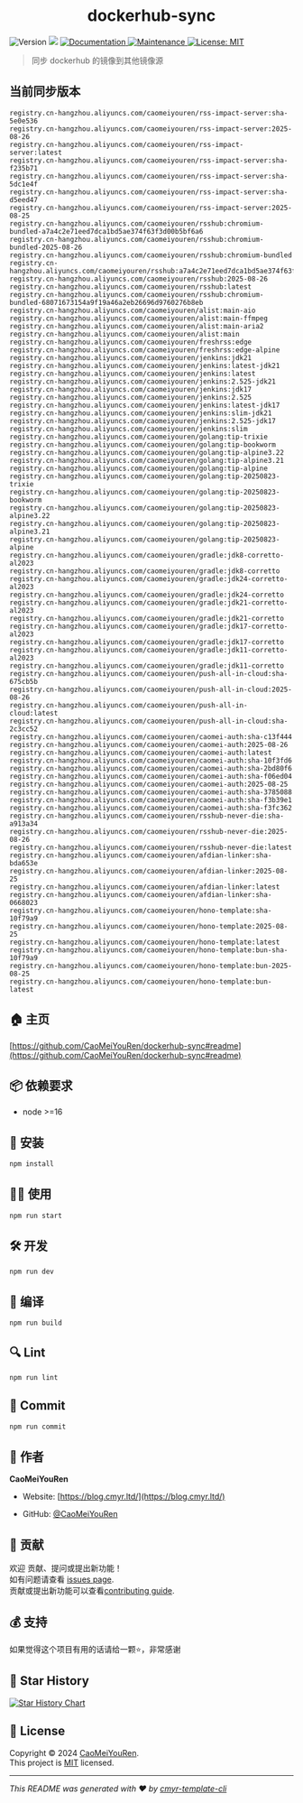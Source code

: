 <h1 align="center">dockerhub-sync </h1>
<p>
  <img alt="Version" src="https://img.shields.io/badge/version-0.1.0-blue.svg?cacheSeconds=2592000" />
  <img src="https://img.shields.io/badge/node-%3E%3D16-blue.svg" />
  <a href="https://github.com/CaoMeiYouRen/dockerhub-sync#readme" target="_blank">
    <img alt="Documentation" src="https://img.shields.io/badge/documentation-yes-brightgreen.svg" />
  </a>
  <a href="https://github.com/CaoMeiYouRen/dockerhub-sync/graphs/commit-activity" target="_blank">
    <img alt="Maintenance" src="https://img.shields.io/badge/Maintained%3F-yes-green.svg" />
  </a>
  <a href="https://github.com/CaoMeiYouRen/dockerhub-sync/blob/master/LICENSE" target="_blank">
    <img alt="License: MIT" src="https://img.shields.io/github/license/CaoMeiYouRen/dockerhub-sync?color=yellow" />
  </a>
</p>


> 同步 dockerhub 的镜像到其他镜像源

## 当前同步版本

<!-- DOCKER_START -->
```
registry.cn-hangzhou.aliyuncs.com/caomeiyouren/rss-impact-server:sha-5e0e536
registry.cn-hangzhou.aliyuncs.com/caomeiyouren/rss-impact-server:2025-08-26
registry.cn-hangzhou.aliyuncs.com/caomeiyouren/rss-impact-server:latest
registry.cn-hangzhou.aliyuncs.com/caomeiyouren/rss-impact-server:sha-f235b71
registry.cn-hangzhou.aliyuncs.com/caomeiyouren/rss-impact-server:sha-5dc1e4f
registry.cn-hangzhou.aliyuncs.com/caomeiyouren/rss-impact-server:sha-d5eed47
registry.cn-hangzhou.aliyuncs.com/caomeiyouren/rss-impact-server:2025-08-25
registry.cn-hangzhou.aliyuncs.com/caomeiyouren/rsshub:chromium-bundled-a7a4c2e71eed7dca1bd5ae374f63f3d00b5bf6a6
registry.cn-hangzhou.aliyuncs.com/caomeiyouren/rsshub:chromium-bundled-2025-08-26
registry.cn-hangzhou.aliyuncs.com/caomeiyouren/rsshub:chromium-bundled
registry.cn-hangzhou.aliyuncs.com/caomeiyouren/rsshub:a7a4c2e71eed7dca1bd5ae374f63f3d00b5bf6a6
registry.cn-hangzhou.aliyuncs.com/caomeiyouren/rsshub:2025-08-26
registry.cn-hangzhou.aliyuncs.com/caomeiyouren/rsshub:latest
registry.cn-hangzhou.aliyuncs.com/caomeiyouren/rsshub:chromium-bundled-68071673154a9f19a46a2eb26696d9760276b8eb
registry.cn-hangzhou.aliyuncs.com/caomeiyouren/alist:main-aio
registry.cn-hangzhou.aliyuncs.com/caomeiyouren/alist:main-ffmpeg
registry.cn-hangzhou.aliyuncs.com/caomeiyouren/alist:main-aria2
registry.cn-hangzhou.aliyuncs.com/caomeiyouren/alist:main
registry.cn-hangzhou.aliyuncs.com/caomeiyouren/freshrss:edge
registry.cn-hangzhou.aliyuncs.com/caomeiyouren/freshrss:edge-alpine
registry.cn-hangzhou.aliyuncs.com/caomeiyouren/jenkins:jdk21
registry.cn-hangzhou.aliyuncs.com/caomeiyouren/jenkins:latest-jdk21
registry.cn-hangzhou.aliyuncs.com/caomeiyouren/jenkins:latest
registry.cn-hangzhou.aliyuncs.com/caomeiyouren/jenkins:2.525-jdk21
registry.cn-hangzhou.aliyuncs.com/caomeiyouren/jenkins:jdk17
registry.cn-hangzhou.aliyuncs.com/caomeiyouren/jenkins:2.525
registry.cn-hangzhou.aliyuncs.com/caomeiyouren/jenkins:latest-jdk17
registry.cn-hangzhou.aliyuncs.com/caomeiyouren/jenkins:slim-jdk21
registry.cn-hangzhou.aliyuncs.com/caomeiyouren/jenkins:2.525-jdk17
registry.cn-hangzhou.aliyuncs.com/caomeiyouren/jenkins:slim
registry.cn-hangzhou.aliyuncs.com/caomeiyouren/golang:tip-trixie
registry.cn-hangzhou.aliyuncs.com/caomeiyouren/golang:tip-bookworm
registry.cn-hangzhou.aliyuncs.com/caomeiyouren/golang:tip-alpine3.22
registry.cn-hangzhou.aliyuncs.com/caomeiyouren/golang:tip-alpine3.21
registry.cn-hangzhou.aliyuncs.com/caomeiyouren/golang:tip-alpine
registry.cn-hangzhou.aliyuncs.com/caomeiyouren/golang:tip-20250823-trixie
registry.cn-hangzhou.aliyuncs.com/caomeiyouren/golang:tip-20250823-bookworm
registry.cn-hangzhou.aliyuncs.com/caomeiyouren/golang:tip-20250823-alpine3.22
registry.cn-hangzhou.aliyuncs.com/caomeiyouren/golang:tip-20250823-alpine3.21
registry.cn-hangzhou.aliyuncs.com/caomeiyouren/golang:tip-20250823-alpine
registry.cn-hangzhou.aliyuncs.com/caomeiyouren/gradle:jdk8-corretto-al2023
registry.cn-hangzhou.aliyuncs.com/caomeiyouren/gradle:jdk8-corretto
registry.cn-hangzhou.aliyuncs.com/caomeiyouren/gradle:jdk24-corretto-al2023
registry.cn-hangzhou.aliyuncs.com/caomeiyouren/gradle:jdk24-corretto
registry.cn-hangzhou.aliyuncs.com/caomeiyouren/gradle:jdk21-corretto-al2023
registry.cn-hangzhou.aliyuncs.com/caomeiyouren/gradle:jdk21-corretto
registry.cn-hangzhou.aliyuncs.com/caomeiyouren/gradle:jdk17-corretto-al2023
registry.cn-hangzhou.aliyuncs.com/caomeiyouren/gradle:jdk17-corretto
registry.cn-hangzhou.aliyuncs.com/caomeiyouren/gradle:jdk11-corretto-al2023
registry.cn-hangzhou.aliyuncs.com/caomeiyouren/gradle:jdk11-corretto
registry.cn-hangzhou.aliyuncs.com/caomeiyouren/push-all-in-cloud:sha-675cb5b
registry.cn-hangzhou.aliyuncs.com/caomeiyouren/push-all-in-cloud:2025-08-26
registry.cn-hangzhou.aliyuncs.com/caomeiyouren/push-all-in-cloud:latest
registry.cn-hangzhou.aliyuncs.com/caomeiyouren/push-all-in-cloud:sha-2c3cc52
registry.cn-hangzhou.aliyuncs.com/caomeiyouren/caomei-auth:sha-c13f444
registry.cn-hangzhou.aliyuncs.com/caomeiyouren/caomei-auth:2025-08-26
registry.cn-hangzhou.aliyuncs.com/caomeiyouren/caomei-auth:latest
registry.cn-hangzhou.aliyuncs.com/caomeiyouren/caomei-auth:sha-10f3fd6
registry.cn-hangzhou.aliyuncs.com/caomeiyouren/caomei-auth:sha-2bd80f6
registry.cn-hangzhou.aliyuncs.com/caomeiyouren/caomei-auth:sha-f06ed04
registry.cn-hangzhou.aliyuncs.com/caomeiyouren/caomei-auth:2025-08-25
registry.cn-hangzhou.aliyuncs.com/caomeiyouren/caomei-auth:sha-3785088
registry.cn-hangzhou.aliyuncs.com/caomeiyouren/caomei-auth:sha-f3b39e1
registry.cn-hangzhou.aliyuncs.com/caomeiyouren/caomei-auth:sha-f3fc362
registry.cn-hangzhou.aliyuncs.com/caomeiyouren/rsshub-never-die:sha-a913a34
registry.cn-hangzhou.aliyuncs.com/caomeiyouren/rsshub-never-die:2025-08-26
registry.cn-hangzhou.aliyuncs.com/caomeiyouren/rsshub-never-die:latest
registry.cn-hangzhou.aliyuncs.com/caomeiyouren/afdian-linker:sha-bda653e
registry.cn-hangzhou.aliyuncs.com/caomeiyouren/afdian-linker:2025-08-25
registry.cn-hangzhou.aliyuncs.com/caomeiyouren/afdian-linker:latest
registry.cn-hangzhou.aliyuncs.com/caomeiyouren/afdian-linker:sha-0668023
registry.cn-hangzhou.aliyuncs.com/caomeiyouren/hono-template:sha-10f79a9
registry.cn-hangzhou.aliyuncs.com/caomeiyouren/hono-template:2025-08-25
registry.cn-hangzhou.aliyuncs.com/caomeiyouren/hono-template:latest
registry.cn-hangzhou.aliyuncs.com/caomeiyouren/hono-template:bun-sha-10f79a9
registry.cn-hangzhou.aliyuncs.com/caomeiyouren/hono-template:bun-2025-08-25
registry.cn-hangzhou.aliyuncs.com/caomeiyouren/hono-template:bun-latest
```
<!-- DOCKER_END -->

## 🏠 主页

[https://github.com/CaoMeiYouRen/dockerhub-sync#readme](https://github.com/CaoMeiYouRen/dockerhub-sync#readme)


## 📦 依赖要求


- node >=16

## 🚀 安装

```sh
npm install
```

## 👨‍💻 使用

```sh
npm run start
```

## 🛠️ 开发

```sh
npm run dev
```

## 🔧 编译

```sh
npm run build
```

## 🔍 Lint

```sh
npm run lint
```

## 💾 Commit

```sh
npm run commit
```


## 👤 作者


**CaoMeiYouRen**

* Website: [https://blog.cmyr.ltd/](https://blog.cmyr.ltd/)

* GitHub: [@CaoMeiYouRen](https://github.com/CaoMeiYouRen)


## 🤝 贡献

欢迎 贡献、提问或提出新功能！<br />如有问题请查看 [issues page](https://github.com/CaoMeiYouRen/dockerhub-sync/issues). <br/>贡献或提出新功能可以查看[contributing guide](https://github.com/CaoMeiYouRen/dockerhub-sync/blob/master/CONTRIBUTING.md).

## 💰 支持

如果觉得这个项目有用的话请给一颗⭐️，非常感谢

## 🌟 Star History

[![Star History Chart](https://api.star-history.com/svg?repos=CaoMeiYouRen/dockerhub-sync&type=Date)](https://star-history.com/#CaoMeiYouRen/dockerhub-sync&Date)

## 📝 License

Copyright © 2024 [CaoMeiYouRen](https://github.com/CaoMeiYouRen).<br />
This project is [MIT](https://github.com/CaoMeiYouRen/dockerhub-sync/blob/master/LICENSE) licensed.

***
_This README was generated with ❤️ by [cmyr-template-cli](https://github.com/CaoMeiYouRen/cmyr-template-cli)_
